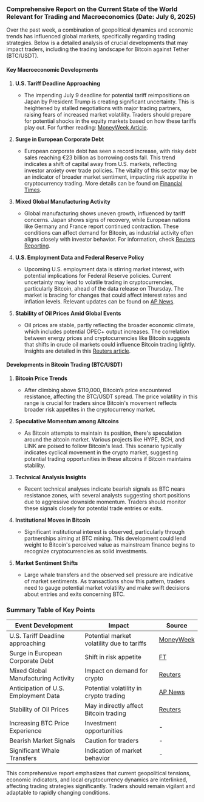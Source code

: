 ### Comprehensive Report on the Current State of the World Relevant for Trading and Macroeconomics (Date: July 6, 2025)

Over the past week, a combination of geopolitical dynamics and economic trends has influenced global markets, specifically regarding trading strategies. Below is a detailed analysis of crucial developments that may impact traders, including the trading landscape for Bitcoin against Tether (BTC/USDT).

#### Key Macroeconomic Developments

1. **U.S. Tariff Deadline Approaching**
   - The impending July 9 deadline for potential tariff reimpositions on Japan by President Trump is creating significant uncertainty. This is heightened by stalled negotiations with major trading partners, raising fears of increased market volatility. Traders should prepare for potential shocks in the equity markets based on how these tariffs play out. For further reading: [MoneyWeek Article](https://moneyweek.com/investments/stock-markets/will-liberation-day-strike-again-trump-9-july-deadline?utm_source=openai).

2. **Surge in European Corporate Debt**
   - European corporate debt has seen a record increase, with risky debt sales reaching €23 billion as borrowing costs fall. This trend indicates a shift of capital away from U.S. markets, reflecting investor anxiety over trade policies. The vitality of this sector may be an indicator of broader market sentiment, impacting risk appetite in cryptocurrency trading. More details can be found on [Financial Times](https://www.ft.com/content/c99977bd-1bcd-4b1a-831c-3105b5d2cdb9?utm_source=openai).

3. **Mixed Global Manufacturing Activity**
   - Global manufacturing shows uneven growth, influenced by tariff concerns. Japan shows signs of recovery, while European nations like Germany and France report continued contraction. These conditions can affect demand for Bitcoin, as industrial activity often aligns closely with investor behavior. For information, check [Reuters Reporting](https://www.reuters.com/world/china/global-economy-asian-factories-hobbled-by-us-tariff-risks-despite-modest-relief-2025-07-01/?utm_source=openai).

4. **U.S. Employment Data and Federal Reserve Policy**
   - Upcoming U.S. employment data is stirring market interest, with potential implications for Federal Reserve policies. Current uncertainty may lead to volatile trading in cryptocurrencies, particularly Bitcoin, ahead of the data release on Thursday. The market is bracing for changes that could affect interest rates and inflation levels. Relevant updates can be found on [AP News](https://apnews.com/article/b9723d20a05804798618c28d9a90d172?utm_source=openai).

5. **Stability of Oil Prices Amid Global Events**
   - Oil prices are stable, partly reflecting the broader economic climate, which includes potential OPEC+ output increases. The correlation between energy prices and cryptocurrencies like Bitcoin suggests that shifts in crude oil markets could influence Bitcoin trading lightly. Insights are detailed in this [Reuters article](https://www.reuters.com/business/energy/oil-prices-little-changed-investors-look-ahead-opec-meeting-2025-07-02/?utm_source=openai).

#### Developments in Bitcoin Trading (BTC/USDT)

1. **Bitcoin Price Trends**
   - After climbing above $110,000, Bitcoin’s price encountered resistance, affecting the BTC/USDT spread. The price volatility in this range is crucial for traders since Bitcoin's movement reflects broader risk appetites in the cryptocurrency market.

2. **Speculative Momentum among Altcoins**
   - As Bitcoin attempts to maintain its position, there's speculation around the altcoin market. Various projects like HYPE, BCH, and LINK are poised to follow Bitcoin's lead. This scenario typically indicates cyclical movement in the crypto market, suggesting potential trading opportunities in these altcoins if Bitcoin maintains stability.

3. **Technical Analysis Insights**
   - Recent technical analyses indicate bearish signals as BTC nears resistance zones, with several analysts suggesting short positions due to aggressive downside momentum. Traders should monitor these signals closely for potential trade entries or exits.

4. **Institutional Moves in Bitcoin**
   - Significant institutional interest is observed, particularly through partnerships aiming at BTC mining. This development could lend weight to Bitcoin's perceived value as mainstream finance begins to recognize cryptocurrencies as solid investments.

5. **Market Sentiment Shifts**
   - Large whale transfers and the observed sell pressure are indicative of market sentiments. As transactions show this pattern, traders need to gauge potential market volatility and make swift decisions about entries and exits concerning BTC.

### Summary Table of Key Points

| **Event Development**                             | **Impact**                                 | **Source**                                      |
|--------------------------------------------------|--------------------------------------------|-------------------------------------------------|
| U.S. Tariff Deadline approaching                  | Potential market volatility due to tariffs | [MoneyWeek](https://moneyweek.com/investments/stock-markets/will-liberation-day-strike-again-trump-9-july-deadline?utm_source=openai) |
| Surge in European Corporate Debt                  | Shift in risk appetite                     | [FT](https://www.ft.com/content/c99977bd-1bcd-4b1a-831c-3105b5d2cdb9?utm_source=openai) |
| Mixed Global Manufacturing Activity                | Impact on demand for crypto                | [Reuters](https://www.reuters.com/world/china/global-economy-asian-factories-hobbled-by-us-tariff-risks-despite-modest-relief-2025-07-01/?utm_source=openai) |
| Anticipation of U.S. Employment Data              | Potential volatility in crypto trading      | [AP News](https://apnews.com/article/b9723d20a05804798618c28d9a90d172?utm_source=openai) |
| Stability of Oil Prices                            | May indirectly affect Bitcoin trading       | [Reuters](https://www.reuters.com/business/energy/oil-prices-little-changed-investors-look-ahead-opec-meeting-2025-07-02/?utm_source=openai) |
| Increasing BTC Price Experience                   | Investment opportunities                    | -                                                |
| Bearish Market Signals                            | Caution for traders                        | -                                                |
| Significant Whale Transfers                        | Indication of market behavior               | -                                                |

This comprehensive report emphasizes that current geopolitical tensions, economic indicators, and local cryptocurrency dynamics are interlinked, affecting trading strategies significantly. Traders should remain vigilant and adaptable to rapidly changing conditions.